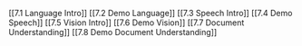[[7.1 Language Intro]]
[[7.2 Demo Language]]
[[7.3 Speech Intro]]
[[7.4 Demo Speech]]
[[7.5 Vision Intro]]
[[7.6 Demo Vision]]
[[7.7 Document Understanding]]
[[7.8 Demo Document Understanding]]